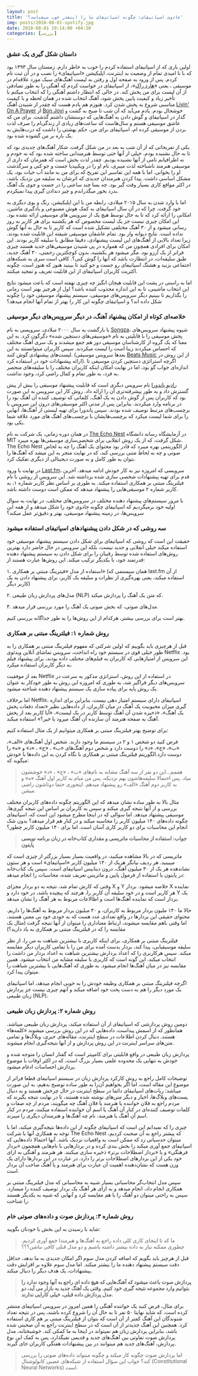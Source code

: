 ```yaml
---
layout: post
title: 'جادوی اسپاتیفای: چگونه اسپاتیفای ما را اینقدر خوب میشناسد؟'
img: posts/2018-08-01-spotify.jpg
date: 2018-08-01 19:14:00 +04:30
categories: [بررسی]
---
```


### داستان شکل گیری یک عشق

اولین باری که از اسپاتیفای استفاده کردم را خوب به خاطر دارم. زمستان سال ۱۳۹۳ بود که با نا امیدی تمام از وضعیت بد اینترنت، اپلیکیشن «اسپاتیفای» را نصب و در آن ثبت نام کردم. پس از ورود به صفحه اول و رفتن به لیست آهنگ‌های سبک مورد علاقه‌ام در موسیقی ، یعنی «[هارد راک](https://fa.wikipedia.org/wiki/هارد_راک)»، از اسپاتیفای در خواست کردم که آهنگی را به طور تصادفی از آن لیست برای من پخش کند. در حالی که انتظار داشتم آهنگی را که انتخاب میکنم با تأخیر زیاد و کیفیت پایین پخش شود،‌ آهنگ انتخاب شده در همان لحظه و با کیفیت مناسبی شروع به پخش شدن کرد. هنوزم هم یادم هست که چقدر از شنیدن آهنگ [Livin' On A Prayer](https://www.youtube.com/watch?v=lDK9QqIzhwk) از [Bon Jovi](https://fa.wikipedia.org/wiki/بون_جووی) خوشحال بودم. یادم می‌آید که آن شب تا صبح به گشت و گذار در اسپاتیفای و گوش دادن به آهنگ‌هایی که دوستشان داشتم گذشت. برای من که عاشق موسیقی هستم و سال‌هاست که ساعت‌های زیادی از زندگی‌ام را صرف لذت بردن از موسیقی کرده ام، اسپاتیفای برای من، حکم بهشتی را داشت که درب‌هایش به یک باره بر من گشوده شده بود.

یکی از تفریحاتی که از آن شب به بعد در من شکل گرفت، شکار آهنگ‌های جدیدی بود که تا به حال نشنیده بودم.  خیلی از آنها حتی توسط هنرمندانی ساخته شده بود که نه خودم و نه اطرافیانم نامی از آنها نشنیده بودیم. چقدر لذت بخش است که همزمان که داری از موسیقی هنرمند ناشناخته لذت میبری، نام او را در ویکیپدیا جست و جو کنی و سرگذشت او را بخوانی. اما با همه این تفاسیر این تفریح که برای من به مانند آب حیات بود، یک مشکل اساسی داشت. پیدا کردن هنرمندان جدیدی که  اثرشان به سلیقه من نزدیک باشد، در اکثر مواقع کاری بسیار وقت گیر بود. چه بسا چند ساعتی را در جست و جوی یک آهنگ بدرد بخور میگذراندم و چیز دندادن گیری پیدا نمیکردم.

اما با وارد شدن به سال ۲۰۱۵ میلادی، رابطه من با این اپلیکیشن، رنگ و بوی دیگری به خود گرفت. چرا که در آن‌ سال اسپاتیفای به کمک هوش مصنوعی و یادگیری ماشین، امکانی را ارائه کرد که تا به حال توسط هیچ‌ یک از سرویس های موسیقی ارائه نشده بود. این امکان چیزی نیست جز یک لیست مخصوص که هر یکشنبه برای هر کاربر به روز رسانی میشود و از ۳۰ آهنگ مختلفی تشکیل شده است که کاربر تا به حال به آنها گوش نداده است. نتایج دیوانه وار بود. تمام عاشقان موسیقی شیفته این قابلیت شده بودند. زیرا تعداد بالایی از آهنگ‌های این لیست پیشنهادی، دقیقا مطابق با سلیقه کاربر بودند. این امکان برای افرادی همچون من که همواره در پی شنیدن موسیقی‌های جدید هستند چیزی فراتر از یک آرزو بود. مگر میشود هر یکشنبه، بدون کوچکترین زحمتی، ۳۰ آهنگ جدید، طبق سلیقه‌ات، در انتظارت باشد که آنها را گوش کنی؟. کافی است سری به شبکه‌های اجتماعی بزنید و هشتگ اسپاتیفای رو جست و جو کنید تا ببینید هنوز که هنوز است، چگونه اکثریت کاربران اسپاتیفای از این قابلیت تعریف و تمجید میکنند.

اما به راستی در پشت این قابلیت هیجان انگیز چه چیزی نهفته است که باعث میشود نتایج این انتخاب ماشینی، تا به این اندازه مجذوب کننده باشد؟ اول از هرچیز بهتر است زمانی را بگذاریم تا ببینیم دیگر سرویس‌های موسیقی، سیستم پیشنهاد موسیقی خود را چگونه شکل داده اند؟ و اسپاتیفای چگونه این کار را بهتر از تمام آنها انجام میدهد؟

### خلاصه‌ای کوتاه از امکان پیشنهاد آهنگ، در دیگر سرویس‌های دیگر موسیقی

با بازگشت به سال ۲۰۰۰ میلادی، سرویسی  به نام [Songza](https://en.wikipedia.org/wiki/Songza)، شیوه پیشنهاد سرویس‌های پخش موسیقی را با قابلیتی به نام «موسیقی‌های دستچین شده» دگرگون کرد. به این  معنا که یک گروه از کارشناسان موسیقی دور هم جمع میشدند و یک سری آهنگ مختلف که احساس میکردند زیبا است را لیست میکردند. سپس کاربران میتوانستند به این لیست‌های پیشنهادی گوش کنند. (بعدها سرویس موسیقی [Beats Music](https://en.wikipedia.org/wiki/Beats_Music) از این روش در ارائه پیشنهادات خود در استفاده کرد). اگرچه استراتژی دستچین کردن موسیقی تا اندازه‌ای جواب گو بود، اما در نهایت امکان اینکه کاربران مختلف را با سلیقه‌های منحصر به فرد، به طور تمام و کمال راضی کرد، وجود نداشت.

[رادیو پاندورا](https://fa.wikipedia.org/wiki/رادیو_پاندورا) نام سرویس دیگری است که قابلیت پیشنهاد موسیقی را بیش از پیش گسترش داد و به طور پیشرفته‌تری آن را ارائه داد. روش کار این سرویس به این صورت بود که کاربران پس از گوش دادن به یک آهنگ، کلماتی که توصیف کننده آن آهنگ بود را در برنامه وارد میکردند. بنابراین پس از مدتی اکثر موسیقی‌های درون این سرویس با برچسب‌های مرتبط توصیف شده بودند. سپس پاندورا برای تهیه لیستی از آهنگ‌ها، آنهایی را برای شما لیست میکرد که برچسب‌هایشان با برچسب‌های آهنگ های مورد علاقه شما یکی بود.

در همان دوره زمانی، یک شرکت به نام [The Echo Nest](http://the.echonest.com/) در آزمایشگاه رسانه دانشگاه MIT شکل گرفت، که از یک روش انقلابی برای شخصی‌سازی موسیقی‌ها بهره میبرد. The Echo Nest از الگوریتمی بهره میبرد که قادر بود محتوای یک آهنگ را چه به لحاض صوتی و چه به لحاظ متنی بررسی کند، که در نهایت منجر به این میشد که آهنگ‌ها را بتوان به طور کامل و به صورت دیجیتالی از دیگری تفکیک کرد.

در نهایت با ورود [Last.fm](https://www.last.fm/)، سرویسی که امروزه نیز به کار خودش ادامه میدهد، آخرین قدم برای تهیه پیشنهادات شخصی سازی شده برداشته شد. این سرویس از روشی با نام فیلترینگ مبتنی بر همکاری استفاده میکند. به طوری بر اساس نظر کاربر شماره ۱، به کاربر شماره ۲ موسیقی‌هایی را پیشنهاد میدهد که ممکن است دوست داشته باشد.

با مرور سیستم‌های پیشنهاد دهنده مختلف در سرویس‌های مختلف، در نهایت به سوال اولیه خود برمیگردیم که اسپاتیفای چگونه جادوی خود را شکل میدهد و از همه این سرویس‌ها، در زمینه پیشنهاد موسیقی، بهتر و دقیق‌تر عمل میکند؟

### سه روشی که در شکل دادن پیشنهاد‌های اسپاتیفای استفاده میشود

حقیقت این است که روشی که اسپاتیفای برای شکل دادن سیستم پیشنهاد موسیقی خود استفاده میکند خیلی انقلابی و جدید نیست، بلکه این سرویس در حال حاضر دارد بهترین روش‌های استفاده شده توسط رقیبان را برای شکل دادن به سیستم پیشنهاد دهنده قدرتمند خود، با یکدیگر ترکیب میکند. این روش‌ها عبارت هستند از:

۱. استفاده از مدل «فیترینگ مبتنی بر همکاری» (همان سیستمی که last.fm از آن استفاده میکند، یعنی بهره‌گیری از نظرات و سلیقه یک کاربر، برای پیشنهاد دادن به یک کاربر دیگر)

۲. مدل‌های پردازش زبان طبیعی (NLP) که متن‌ یک آهنگ را پردازش میکند.

۳. مدل‌های صوتی، که بخش صوتی یک آهنگ را مورد بررسی قرار میدهد.

بهتر است برای بررسی بیشتر، هرکدام از این روش‌ها را به طور جداگانه بررسی کنیم.

### روش شماره ۱: فیلترینگ مبتنی بر همکاری

قبل از هرچیزی باید بگوییم که اولین شرکتی که مفهوم فیلترینگ مبتنی بر همکاری را به طور خیلی قوی در سیستم خود راه انداخت، سرویس تماشای آنلاین ویدئوی Netflix بود. این سرویس از امتیاز‌هایی که کاربران به فیلم‌های مختلف داده بودند، برای پیشنهاد فیلم به دیگر کاربران استفاده میکرد.

بعد از موفقیت Netflix در استفاده از این روش، استراتژی مذکور به سرعت در  سرویس‌های دیگر فراگیر شد، به طوری که امروزه این روش به طور خودکار به عنوان یک روش پایه برای پیاده سازی یک سیستم‌ پیشنهاد دهنده شناخته میشود.

اما برخلاف Netflix، اسپاتیفای دارای سیستم امتیاز دهی نیست، بنابراین برای اندازه گیری میزان محبوبیت یک آهنگ در میان کاربران، از داده‌هایی نظیر «تعداد دفعات پخش یک آهنگ»، «ذخیره شدن آن آهنگ توسط کاربر در یک لیست»، «آیا کاربر بعد از پخش آهنگ به صفحه هنرمند آن سازنده آن آهنگ میرود یا خیر؟» استفاده میکند.

برای توضیح بهتر فیلترینگ مبتنی بر همکاری میتوانیم از یک مثال استفاده کنیم:

فرض کنید دو شخص ۱ و ۲ در سیستم ما وجود دارند. شخص اول آهنگ‌های «الف»، «ب»، «ج»، «د» را دوست دارد و شخص دوم آهنگ‌های «ب» ، «ج» ، «د» و «ه» را دوست دارد.الگوریتم فیلترینگ مبتنی بر همکاری با نگاه کردن به این داده‌ها با خودش میگوید که:

> هممم...این دو نفر از سه آهنگ مشابه به نام‌های «ب» ، «ج» ، «د» خوششون میاد. پس احتمالا سلیقه‌هاشون بهم نزدیکه، پس من میام به کاربر اول آهنگ «ه» و به کاربر دوم آهنگ «الف» رو پیشنهاد میدهم. اینجوری حتما دوتاشون راضی میشن.

مثال بالا به طور ساده نشان میدهد که این الگوریتم چگونه داده‌های کاربران مختلف بررسی  و از آنها نتیجه گیری میکند و سپس به کاربران بر اساس این نتیجه گیری‌ها، موسیقی پیشنهاد میدهد. اما سوالی که در اینجا مطرح میشود این است که، اسپاتیفای چگونه داده‌های ۱۴۰ میلیون کاربر را محاسبه میکند و در کنار هم قرار میدهد؟ بدون شک انجام این محاسبات برای دو کاربر کاری آسان است. اما برای ۱۴۰ میلیون کاربر چطور؟

> **جواب: استفاده از محاسبات ماتریسی و مقداری کتاب‌خانه‌ در زبان برنامه نویسی پایتون**
>

ماتریسی که در بالا مشاهده میکنید، در واقعیت بسیار بسیار بزرگتر از چیزی است که میبینید. هر ردیف بیانگر هریک از ۱۴۰ میلیون کاربر «اسپاتیفای» است و هر ستون نشاندهده هر یک از ۳۰ میلیون آهنگ، درون دیتابیس اسپاتیفای است. سپس یک کتاب‌خانه در پایتون با استفاده از فرمول پایین و ماتریس تعریف شده، محاسبات را انجام میدهد:



وقتی که کارش تمام شد، نتیجه به دو بردار مجزای X و Y خلاصه میشود. بردار X نماینده هر کاربر است و در خود سلیقه آن کاربر را، هرچند که پیچیده باشد، در خود دارد و Y یک بردار است که نماینده آهنگ‌ها است و اطالاعات مربوط به هر آهنگ را نشان میدهد.



حالا ما ۱۴۰ ملیون بردار مربوط به کاربران، و ۳۰ میلیون بردار مربوط به آهنگ‌ها را داریم. محتوای حقیقی این بردار‌ها در واقع تعدادی عدد هست که به خودی خود بی معنی هستند، اما وقتی باهم مقایسه میشوند، ارتباط معناداری را میتوان از آنها نتیجه گرفت (مثال یک مقایسه را که در فیلترینگ مبتنی بر همکاری به یاد دارید؟)

فیلترینگ مبتنی بر همکاری، برای اینکه کاربری با بیشترین شباهت به من را، از نظر سلیقه موسیقیایی، پیدا کند، بردار بدست آمده برای من را با تمامی کاربران دیگر مقایسه میکند. سپس هرکاربری را که اعداد بردارش بیشترین شباهت به اعداد بردار من داشت را انتخاب میکند. این گونه است که کاربری با سلیقه مشابه من انتخاب میشود. همین مقایسه نیز در میان آهنگ‌ها انجام میشود. به طوری که آهنگ‌هایی با بیشترین شباهت را میتوان پیدا کرد.

اگرچه فیلترینگ مبتنی بر همکاری وظیفه خودش را به خوبی انجام میدهد، اما اسپاتیفای یک مورد دیگر را هم به دست پخت خود اضافه میکند و آنهم چیزی نیست جز پردازش زبان طبیعی (NLP).

### روش شماره ۲: پردازش زبان طبیعی

دومین روش پردازشی که اسپاتیفای از آن استفاده میکند، پردازش زبان طبیعی میباشد. همانطور که از اسمش پیداست، داده‌هایی که در این روش بررسی میشوند «کلمه‌ها» هستند. دنبال کردن اطلاعات در سطح اینترنت، مقاله‌های خبری، وبلاگ‌ها و تمامی متن‌های سراسر اینترنت در این روش پردازش و از آنها نتیجه‌گیری انجام میشوند.



پردازش زبان طبیعی در واقع قابلیتی برای کامپیتر است که گفتار انسان را متوجه شده و خودش به تنهایی یک محدوده علمی بسیار بزرگ است، که در اکثر اوقات با موضوع پردازش احساسات ادغام میشود.

توضیحات کامل راجع به روش کارکرد پردازش زبان در سیستم اسپاتیفای قطعا فراتر از موضوع این مقاله است، اما اگر بخواهیم آن‌را به طور ساده توضیح بدهیم، به این صورت میباشد: ربات‌های اسپاتیفای دائما در سطح اینترنت در حال چرخش هستند و به دنبال پست‌های وبلاگ‌ها، اخبار و دیگر متن‌های نوشته شده هستند، تا در نهایت نتیجه بگیرند که مردم راجع به فلان خواننده یا هنرمند یا فلان آهنگ چه میگویند، مردم از چه صفات و کلمات توصیف کننده‌ای در کنار آن آهنگ یا اسم آن خواننده استفاده میکنند، مردم در کنار اسم آن آهنگ یا هنرمند، نام چه آهنگ‌ها و هنرمندان دیگری را میبرند.

چیزی را که نمیدانم این است که اسپاتیفای چگونه از این داده‌ها نتیجه‌گیری میکند، اما با توجه به همکاری آنها با شرکت The Echo Nest که پیشتر راجع به آن صحبت کردیم، میتوان حدسیاتی زد که ممکن است به واقعیات نزدیک باشد. آنها احتمالا داده‌هایی که اسپاتیفای جمع آوری میکند را بخش بندی کرده و در بردار‌هایی با نام‌هایی همچمون «بردار فرهنگی» و یا «بردار اصطلاحات برتر» ذخیره سازی میکنند. هر هنرمند و آهنگی به ازای خود یکی از این  بردار‌های اصطلاحات برتر را دارد. در عبارت در این بردار‌ها دارای یک وزن هست که نشان‌دهنده اهمیت آن عبارت برای هنرمند و یا آهنگ صاحب آن بردار است.



سپس مدل انتخاب‌گر محاسباتی بسیار شبیه به محاسباتی که مدل فیلترینگ مبتنی بر همکاری انجام داد، انجام میدهد و به ازای هر آهنگ یک بردار توصیف کننده را میسازد. سپس به راحتی میتوان دو آهنگ را با هم مقایسه کرد و آنهایی که شبیه به یکدیگر هستند را شناخت.

### روش شماره ۳: پردازش صوت و داده‌های صوتی خام

شاید با رسیدن به این بخش با خودتان بگویید:

> ما که تا اینجای کاری کلی داده راجع به آهنگ‌ها و هنرمندا جمع آوری کردیم. چطوری ممکنه نیاز به داده بیشتر داشته باشیم و دو مدل قبلی کافی نباشن؟؟؟

قبل از هرچیز باید بگویم که اضافه کردن مدل سوم اگر امکان جدیدی به ما ندهد، حداقل دقت سیستم پیشنهاد دهنده ما را بیشتر میکند. اما مدل سوم علاوه بر افزایش دقت پیشنهادات، یک هدف دیگر را دنبال میکند.

> **پردازش صوت باعث میشود که آهنگ‌هایی که هیچ داده ای راجع به آنها وجود ندارد را بتوانیم وارد مجموعه نتیجه گیری خود کنیم. وقتی یک آهنگ جدید به بازار می آید، دو مدل پردازش داده قبلی، خیلی کارایی ندارند.**
>

برای مثال، فرض کنید یک خواننده آهنگی را همین امروز در سرویس اسپاتیفای منتشر کرده است، که شاید نهایتا ۵۰ نفر تا به حال آن را شروع کرده باشند، پس در نتیجه تعداد شنوندگان این آهنگ کمتر از آن است که بتوان از فیلترینگ مبتنی بر هم کاری استفاده کرد. همچنین این آهنگ جدیدتر از آن است که در سطح اینترنت راجع به آن صحبتی شده باشد، بنابراین پردازش زبان هم نمیتواند در اینجا به ما کمکی کند. خوشبختانه، مدل پردازش صوت تفاوتی بین آهنگ‌های جدید و قدیمی نمیگذارد، پس به کمک این نوع پردازش، آهنگ‌های جدید هم میتوانند در بین پیشنهادات هفتگی کاربران جای گیرند.

> اما پردازش صوت چگونه کار میکند و چگونه میتواند داده‌های صوتی را بررسی کند؟ جواب  این سؤال استفاده از شبکه‌های عصبی کانولوشنال (Constitutional Neural Networks) است.